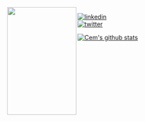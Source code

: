 <img align="left"  src="https://cemcebi.com/bear3.jpg" data-canonical-src="https://cemcebi.com/bear1.jpg" width="160" height="250" />



[![linkedin](https://img.shields.io/badge/-@cemberkecebi-313131?style=flat-square&labelColor=313131&logo=LinkedIn&logoColor=white&color=313131)](https://www.linkedin.com/in/cemberkecebi/)  
[![twitter](https://img.shields.io/badge/-@cemberkecebi-313131?style=flat-square&labelColor=313131&logo=twitter&logoColor=white&color=313131)](https://twitter.com/cemberkecebi/)


[![Cem's github stats](https://github-readme-stats.vercel.app/api?username=cemthecebi&count_private=true&show_icons=true&theme=slateorange)](https://github-readme-stats.vercel.app/api?username=cemthecebi&count_private=true&show_icons=true&theme=dark)
